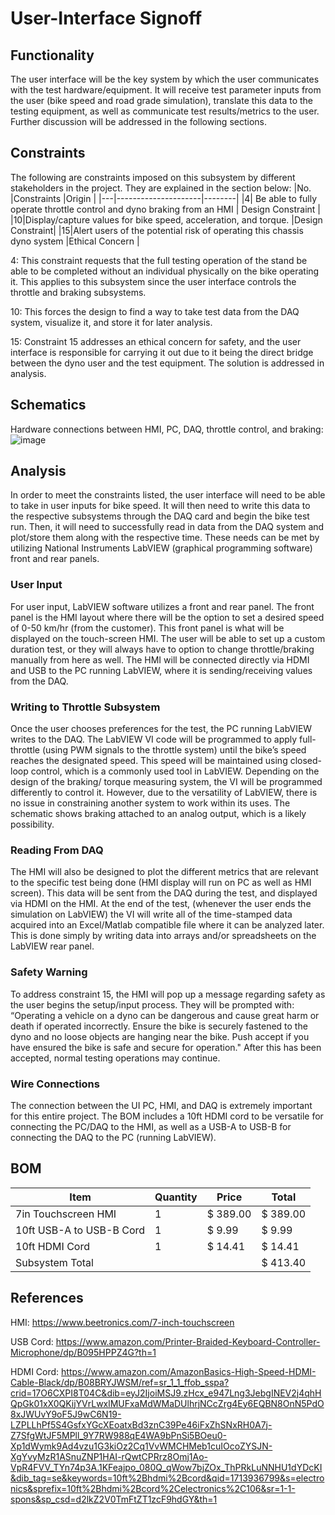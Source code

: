 # User-Interface Signoff

## Functionality

The user interface will be the key system by which the user communicates with the test hardware/equipment. It will receive test parameter inputs from the user (bike speed and road grade simulation), translate this data to the testing equipment, as well as communicate test results/metrics to the user. Further discussion will be addressed in the following sections.

## Constraints

The following are constraints imposed on this subsystem by different stakeholders in the project. They are explained in the section below:
|No.        |Constraints   |Origin   |
|---|---------------------|--------|
|4|   Be able to fully operate throttle control and dyno braking from an HMI        | Design Constraint |
|10|Display/capture values for bike speed, acceleration, and torque.       |Design Constraint|
|15|Alert users of the potential risk of operating this chassis dyno system         |Ethical Concern |

4: This constraint requests that the full testing operation of the stand be able to be completed without an individual physically on the bike operating it. This applies to this subsystem since the user interface controls the throttle and braking subsystems. 

10: This forces the design to find a way to take test data from the DAQ system, visualize it, and store it for later analysis. 

15: Constraint 15 addresses an ethical concern for safety, and the user interface is responsible for carrying it out due to it being the direct bridge between the dyno user and the test equipment. The solution is addressed in analysis.

## Schematics

Hardware connections between HMI, PC, DAQ, throttle control, and braking:
![image](https://github.com/Dylan2432/Capstone1_Team3_EV-Motorcycle-Chassis-Dynamometer/assets/100161665/1a1abaaf-ac70-4d22-bc95-4e3c0b0fcbfc)



## Analysis

In order to meet the constraints listed, the user interface will need to be able to take in user inputs for bike speed. It will then need to write this data to the respective subsystems through the DAQ card and begin the bike test run. Then, it will need to successfully read in data from the DAQ system and plot/store them along with the respective time. These needs can be met by utilizing National Instruments LabVIEW (graphical programming software) front and rear panels.


 

### User Input

For user input, LabVIEW software utilizes a front and rear panel. The front panel is the HMI layout where there will be the option to set a desired speed of 0-50 km/hr (from the customer). This front panel is what will be displayed on the touch-screen HMI. The user will be able to set up a custom duration test, or they will always have to option to change throttle/braking manually from here as well. The HMI will be connected directly via HDMI and USB to the PC running LabVIEW, where it is sending/receiving values from the DAQ. 

### Writing to Throttle Subsystem

Once the user chooses preferences for the test, the PC running LabVIEW writes to the DAQ. The LabVIEW VI code will be programmed to apply full-throttle (using PWM signals to the throttle system) until the bike’s speed reaches the designated speed. This speed will be maintained using closed-loop control, which is a commonly used tool in LabVIEW. Depending on the design of the braking/ torque measuring system, the VI will be programmed differently to control it. However, due to the versatility of LabVIEW, there is no issue in constraining another system to work within its uses. The schematic shows braking attached to an analog output, which is a likely possibility.

### Reading From DAQ
	
The HMI will also be designed to plot the different metrics that are relevant to the specific test being done (HMI display will run on PC as well as HMI screen). This data will be sent from the DAQ during the test, and displayed via HDMI on the HMI. At the end of the test, (whenever the user ends the simulation on LabVIEW) the VI will write all of the time-stamped data acquired into an Excel/Matlab compatible file where it can be analyzed later. This is done simply by writing data into arrays and/or spreadsheets on the LabVIEW rear panel.  

### Safety Warning

To address constraint 15, the HMI will pop up a message regarding safety as the user begins the setup/input process. They will be prompted with: “Operating a vehicle on a dyno can be dangerous and cause great harm or death if operated incorrectly. Ensure the bike is securely fastened to the dyno and no loose objects are hanging near the bike. Push accept if you have ensured the bike is safe and secure for operation." After this has been accepted, normal testing operations may continue.

### Wire Connections

The connection between the UI PC, HMI, and DAQ is extremely important for this entire project. The BOM includes a 10ft HDMI cord to be versatile for connecting the PC/DAQ to the HMI, as well as a USB-A to USB-B for connecting the DAQ to the PC (running LabVIEW).

## BOM

|Item        |Quantity   |Price   |Total   |
|------------|-----------|--------|--------|
|7in Touchscreen HMI|1          | $ 389.00 |$ 389.00|
|10ft USB-A to USB-B Cord |1         |$ 9.99 |$ 9.99|
|10ft HDMI Cord |1         |$ 14.41 |$ 14.41|
|Subsystem Total |||$ 413.40|

## References

HMI:
https://www.beetronics.com/7-inch-touchscreen 

USB Cord:
https://www.amazon.com/Printer-Braided-Keyboard-Controller-Microphone/dp/B095HPPZ4G?th=1 

HDMI Cord:
https://www.amazon.com/AmazonBasics-High-Speed-HDMI-Cable-Black/dp/B08BRYJWSM/ref=sr_1_1_ffob_sspa?crid=17O6CXPI8T04C&dib=eyJ2IjoiMSJ9.zHcx_e947Lng3JebgINEV2j4qhHQpGk01xX0QKijYVrLwxlMUFxaMdWMaDUlhrjNCcZrg4Ey6EQBN8OnN5PdO8xJWUvY9oF5J9wC6N19-LZPLLhPf5S4GsfxYGcXEoatxBd3znC39Pe46iFxZhSNxRH0A7j-Z7SfgWtJF5MPll_9Y7RW988qE4WA9bPnSi5BOeu0-Xp1dWymk9Ad4vzu1G3kiOz2Cq1VvWMCHMeb1cuIOcoZYSJN-XgYvyMzR1ASnuZNP1HAI-rQwtCPRrz8Omj1Ao-VpR4FVV_TYn74p3A.1KFeajpo_080Q_qWow7bjZOx_ThPRkLuNNHU1dYDcKI&dib_tag=se&keywords=10ft%2Bhdmi%2Bcord&qid=1713936799&s=electronics&sprefix=10ft%2Bhdmi%2Bcord%2Celectronics%2C106&sr=1-1-spons&sp_csd=d2lkZ2V0TmFtZT1zcF9hdGY&th=1 


